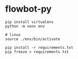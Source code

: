 # flowbot-py

```shell
pip install virtualenv
python -m venv env

# linux
source ./env/bin/activate

pip install -r requirements.txt
pip freeze > requirements.txt
```
